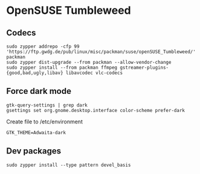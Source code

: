 # OpenSUSE Tumbleweed

## Codecs

```console
sudo zypper addrepo -cfp 99 'https://ftp.gwdg.de/pub/linux/misc/packman/suse/openSUSE_Tumbleweed/' packman
sudo zypper dist-upgrade --from packman --allow-vendor-change
sudo zypper install --from packman ffmpeg gstreamer-plugins-{good,bad,ugly,libav} libavcodec vlc-codecs
```

## Force dark mode

```console
gtk-query-settings | grep dark
gsettings set org.gnome.desktop.interface color-scheme prefer-dark
```

Create file to /etc/environment

```text
GTK_THEME=Adwaita-dark
```

## Dev packages

```console
sudo zypper install --type pattern devel_basis
```
